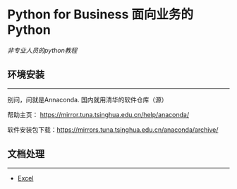 # Python for Business 面向业务的Python
*非专业人员的python教程*

## 环境安装
---
别问，问就是Annaconda. 国内就用清华的软件仓库（源）

帮助主页： https://mirror.tuna.tsinghua.edu.cn/help/anaconda/

软件安装包下载：https://mirrors.tuna.tsinghua.edu.cn/anaconda/archive/

## 文档处理
---
- [Excel](document/excel.md)
